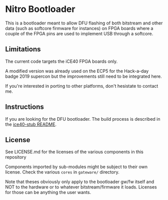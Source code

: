Nitro Bootloader
================

This is a bootloader meant to allow DFU flashing of both bitstream and
other data (such as softcore firmware for instances) on FPGA boards where
a couple of the FPGA pins are used to implement USB through a softcore.


Limitations
-----------

The current code targets the iCE40 FPGA boards only.

A modified version was already used on the ECP5 for the Hack-a-day
badge 2019 supercon but the improvements still need to be integrated
here.

If you're interested in porting to other platforms, don't hesistate
to contact me.

Instructions
------------

If you are looking for the DFU bootloader. The build process is described in
the [ice40-stub README](gateware/ice40-stub/README.md).

License
-------

See LICENSE.md for the licenses of the various components in this repository

Components imported by sub-modules might be subject to their own license.
Check the various `cores` in `gateware/` directory.

Note that theses obviously only apply to the bootloader gw/fw itself and
NOT to the hardware or to whatever bitstream/firmware it loads.
Licenses for those can be anything the user wants.
